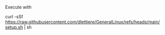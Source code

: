 Execute with 

curl -sSf https://raw.githubusercontent.com/dlettiere/GeneralLinux/refs/heads/main/setup.sh | sh 
